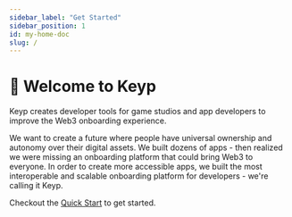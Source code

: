 ```yaml
---
sidebar_label: "Get Started"
sidebar_position: 1
id: my-home-doc
slug: /
---
```


# 🍩 Welcome to Keyp

Keyp creates developer tools for game studios and app developers to improve the Web3 onboarding experience.

We want to create a future where people have universal ownership and autonomy over their digital assets.
We built dozens of apps - then realized we were missing an onboarding platform that could bring Web3 to everyone. In order to create more accessible apps, we built the most interoperable and scalable onboarding platform for developers - we're calling it Keyp.


Checkout the [Quick Start](docs/get-started/intro.md) to get started.
